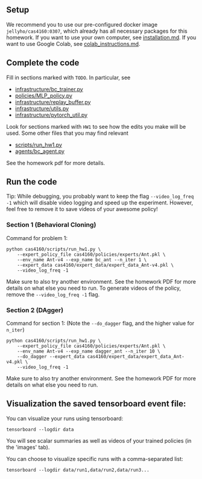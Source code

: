 ## Setup

We recommend you to use our pre-configured docker image `jellyho/cas4160:0307`, which already has all necessary packages for this homework. If you want to use your own computer, see [installation.md](installation.md). If you want to use Google Colab, see [colab_instructions.md](colab_instructions.md).

## Complete the code

Fill in sections marked with `TODO`. In particular, see
 - [infrastructure/bc_trainer.py](cas4160/infrastructure/bc_trainer.py)
 - [policies/MLP_policy.py](cas4160/policies/MLP_policy.py)
 - [infrastructure/replay_buffer.py](cas4160/infrastructure/replay_buffer.py)
 - [infrastructure/utils.py](cas4160/infrastructure/utils.py)
 - [infrastructure/pytorch_util.py](cas4160/infrastructure/pytorch_util.py)

Look for sections marked with `HW1` to see how the edits you make will be used.
Some other files that you may find relevant
 - [scripts/run_hw1.py](cas4160/scripts/run_hw1.py)
 - [agents/bc_agent.py](cas4160/agents/bc_agent.py)

See the homework pdf for more details.

## Run the code

Tip: While debugging, you probably want to keep the flag `--video_log_freq -1` which will disable video logging and speed up the experiment. However, feel free to remove it to save videos of your awesome policy!


### Section 1 (Behavioral Cloning)
Command for problem 1:

```
python cas4160/scripts/run_hw1.py \
	--expert_policy_file cas4160/policies/experts/Ant.pkl \
	--env_name Ant-v4 --exp_name bc_ant --n_iter 1 \
	--expert_data cas4160/expert_data/expert_data_Ant-v4.pkl \
	--video_log_freq -1
```

Make sure to also try another environment.
See the homework PDF for more details on what else you need to run.
To generate videos of the policy, remove the `--video_log_freq -1` flag.

### Section 2 (DAgger)
Command for section 1:
(Note the `--do_dagger` flag, and the higher value for `n_iter`)

```
python cas4160/scripts/run_hw1.py \
    --expert_policy_file cas4160/policies/experts/Ant.pkl \
    --env_name Ant-v4 --exp_name dagger_ant --n_iter 10 \
    --do_dagger --expert_data cas4160/expert_data/expert_data_Ant-v4.pkl \
    --video_log_freq -1
```

Make sure to also try another environment.
See the homework PDF for more details on what else you need to run.

## Visualization the saved tensorboard event file:

You can visualize your runs using tensorboard:
```
tensorboard --logdir data
```

You will see scalar summaries as well as videos of your trained policies (in the 'images' tab).

You can choose to visualize specific runs with a comma-separated list:
```
tensorboard --logdir data/run1,data/run2,data/run3...
```
